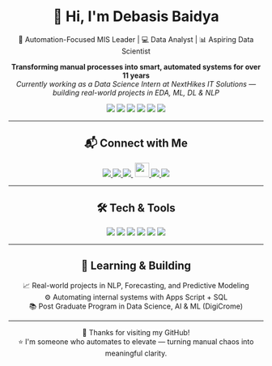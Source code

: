 <h1 align="center">👋 Hi, I'm Debasis Baidya</h1>

<p align="center">
  🚀 Automation-Focused MIS Leader | 💻 Data Analyst | 📊 Aspiring Data Scientist
</p>

<p align="center">
  <strong>Transforming manual processes into smart, automated systems for over 11 years</strong><br>
  <i>Currently working as a Data Science Intern at NextHikes IT Solutions — building real-world projects in EDA, ML, DL & NLP</i>
</p>

<p align="center">
  <img src="https://img.shields.io/badge/Python-3776AB?logo=python&logoColor=white&style=flat-square" /> 
  <img src="https://img.shields.io/badge/SQL-MySQL-4479A1?logo=mysql&logoColor=white&style=flat-square" /> 
  <img src="https://img.shields.io/badge/Power%20BI-Data-yellow?logo=powerbi&logoColor=black&style=flat-square" />
  <img src="https://img.shields.io/badge/Google%20Sheets-Automation-34A853?logo=googlesheets&logoColor=white&style=flat-square" /> 
  <img src="https://img.shields.io/badge/Apps%20Script-Google-4285F4?logo=google&logoColor=white&style=flat-square" /> 
  <img src="https://img.shields.io/badge/Streamlit-Apps-FF4B4B?logo=streamlit&logoColor=white&style=flat-square" />
</p>


---

<h2 align="center">📬 Connect with Me</h2>

<p align="center">
  <a href="https://www.linkedin.com/in/debasisbaidya" target="_blank">
    <img src="https://img.shields.io/badge/LinkedIn-Connect-blue?style=for-the-badge&logo=linkedin" />
  </a>
  <a href="mailto:speak2debasis@gmail.com">
    <img src="https://img.shields.io/badge/Gmail-Mail_Me-red?style=for-the-badge&logo=gmail" />
  </a>
  <a href="https://api.whatsapp.com/send?phone=918013316086&text=Hi%20Debasis!">
    <img src="https://img.shields.io/badge/WhatsApp-Chat-green?style=for-the-badge&logo=whatsapp" />
    <a href="https://github.com/DebasisBaidya">
    <img src="https://visitor-badge.laobi.icu/badge?page_id=DebasisBaidya" style="height:28px; margin-left: 4px;" />
  </a>
  </a>
  <a href="https://github.com/DebasisBaidya">
    <img src="https://img.shields.io/github/followers/DebasisBaidya?label=Followers&style=for-the-badge&logo=github" />
  </a>
  <a href="https://github.com/DebasisBaidya?tab=stars">
    <img src="https://img.shields.io/github/stars/DebasisBaidya?label=Stars&style=for-the-badge&logo=github" />
  </a>
</p>

---

<h2 align="center">🛠️ Tech & Tools</h2>

<p align="center">
  <img src="https://img.shields.io/badge/Python-Data_Science-blue?style=for-the-badge&logo=python" />
  <img src="https://img.shields.io/badge/SQL-Queries-informational?style=for-the-badge&logo=mysql" />
  <img src="https://img.shields.io/badge/Google_Sheets-Automations-green?style=for-the-badge&logo=google-sheets" />
  <img src="https://img.shields.io/badge/Power_BI-Visuals-yellow?style=for-the-badge&logo=powerbi" />
  <img src="https://img.shields.io/badge/Tableau-Dashboards-blueviolet?style=for-the-badge&logo=tableau" />
  <img src="https://img.shields.io/badge/Streamlit-Apps-red?style=for-the-badge&logo=streamlit" />
</p>

---

<h2 align="center">🧠 Learning & Building</h2>

<p align="center">
  📈 Real-world projects in NLP, Forecasting, and Predictive Modeling<br>
  ⚙️ Automating internal systems with Apps Script + SQL<br>
  📚 Post Graduate Program in Data Science, AI & ML (DigiCrome)
</p>

---

<p align="center">
  🙏 Thanks for visiting my GitHub!<br>
  ⭐ I'm someone who automates to elevate — turning manual chaos into meaningful clarity.
</p>
